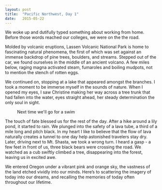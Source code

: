 ```yaml
---
layout: post
title:  "Pacific Northwest, Day 1" 
date:   2015-05-22
---
```

We woke up and dutifully typed something about working from home. Before those words reached our colleges, we were on the the road.

Molded by volcanic eruptions, Lassen Volcanic National Park is home to fascinating natural phenomena, the first of which was set against an immense backdrop of pine trees, boulders, and streams. Stepped out of the car, we found ourselves in the middle of an ancient volcano. A few miles below, raging magna activated steam, fumaroles and boiling mudpots, not to mention the stench of rotten eggs.

We continued on, stopping at a lake that appeared amongst the branches. I took a moment to be immerse myself in the sounds of nature. When I opened my eyes, I saw Christine making her way across a tree trunk that had fallen into the water, eyes straight ahead, her steady determination the only soul in sight. 

<figure>
	<img src="{{ '/assets/img/summit_lake.jpg' | prepend: site.baseurl }}" alt=""> 
	<figcaption>Next time we'll go for a swim</figcaption>
</figure>

The touch of fate blessed us for the rest of the day. After a hike around a lily pond, it started to rain. We plunged into the safety of a lava tube, a third of a mile long and pitch black. In my heart I like to believe that the flow of lava naturally creates a tunnel to one day help astonished travelers stay dry. Later, driving next to Mt. Shasta, we took a wrong turn. I heard a gasp - a few feet in front of us, three black bears were crossing the road. We watched as a cub swiftly climbed a tree, disappearing into the forest, leaving us in excited awe.

We entered Oregon under a vibrant pink and orange sky, the vastness of the land etched vividly into our minds. Here’s to scattering the imagery of today into our dreams, and recalling the memories of today often throughout our lifetime.